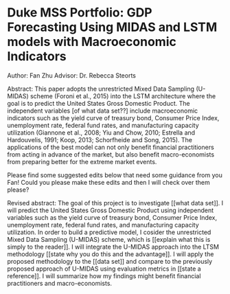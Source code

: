 # Duke MSS Portfolio: GDP Forecasting Using MIDAS and LSTM models with Macroeconomic Indicators

Author: Fan Zhu
Advisor: Dr. Rebecca Steorts

Abstract:
This paper adopts the unrestricted Mixed Data Sampling (U-MIDAS) scheme (Foroni et al., 2015) into the LSTM architecture where the goal is to predict the United States Gross Domestic Product. The independent variables [of what data set??] include macroeconomic indicators such as the yield curve of treasury bond, Consumer Price Index, unemployment rate, federal fund rates, and manufacturing capacity utilization (Giannone et al., 2008; Yiu and Chow, 2010; Estrella and Hardouvelis, 1991; Koop, 2013; Schorfheide and Song, 2015). The applications of the best model can not only benefit financial practitioners from acting in advance of the market, but also benefit macro-economists from preparing better for the extreme market events. 

Please find some suggested edits below that need some guidance from you Fan! Could you please make these edits and then I will check over them please? 

Revised abstract: The goal of this project is to investigate [[what data set]]. I will predict the United States Gross Domestic Product using independent variables such as the yield curve of treasury bond, Consumer Price Index, unemployment rate, federal fund rates, and manufacturing capacity utilization. In order to build a predictive model, I cosider the unrestricted Mixed Data Sampling (U-MIDAS) scheme, which is [[explain what this is simply to the reader]]. I will integrate the U-MIDAS approach into the LTSM methodology [[state why you do this and the advantage]]. I will apply the proposed methodology to the [[data set]] and compare to the previously proposed approach of U-MIDAS using evaluation metrics in [[state a reference]]. I will summarize how my findings might benefit financial practitioners and  macro-economists. 



